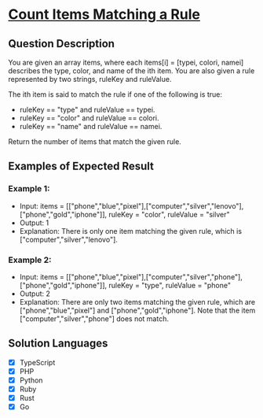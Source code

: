 # [Count Items Matching a Rule](https://leetcode.com/problems/count-items-matching-a-rule/description/)

## Question Description

You are given an array items, where each items[i] = [typei, colori, namei] describes the type, color, and name of the ith item. You are also given a rule represented by two strings, ruleKey and ruleValue.

The ith item is said to match the rule if one of the following is true:

- ruleKey == "type" and ruleValue == typei.
- ruleKey == "color" and ruleValue == colori.
- ruleKey == "name" and ruleValue == namei.

Return the number of items that match the given rule.

## Examples of Expected Result

### Example 1:

- Input: items = [["phone","blue","pixel"],["computer","silver","lenovo"],["phone","gold","iphone"]], ruleKey = "color", ruleValue = "silver"
- Output: 1
- Explanation: There is only one item matching the given rule, which is ["computer","silver","lenovo"].

### Example 2:

- Input: items = [["phone","blue","pixel"],["computer","silver","phone"],["phone","gold","iphone"]], ruleKey = "type", ruleValue = "phone"
- Output: 2
- Explanation: There are only two items matching the given rule, which are ["phone","blue","pixel"] and ["phone","gold","iphone"]. Note that the item ["computer","silver","phone"] does not match.

## Solution Languages

- [x] TypeScript
- [x] PHP
- [x] Python
- [x] Ruby
- [x] Rust
- [x] Go
